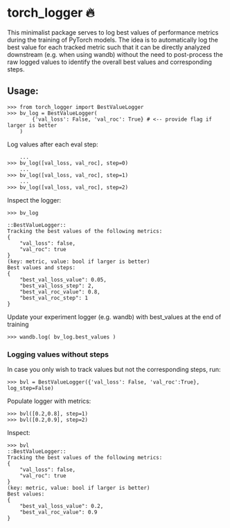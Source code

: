 # torch_logger 🔥

This minimalist package serves to log best values of performance metrics during the training of PyTorch models.
The idea is to automatically log the best value for each tracked metric such that it can be directly analyzed downstream (e.g. when using wandb) without the need to post-process the raw logged values to identify the overall best values and corresponding steps.

## Usage:  

```
>>> from torch_logger import BestValueLogger
>>> bv_log = BestValueLogger(
        {'val_loss': False, 'val_roc': True} # <-- provide flag if larger is better
    )
```

Log values after each eval step:
```
    ... 
>>> bv_log([val_loss, val_roc], step=0)
    ... 
>>> bv_log([val_loss, val_roc], step=1)
    ...  
>>> bv_log([val_loss, val_roc], step=2)
```

Inspect the logger:
```
>>> bv_log

::BestValueLogger::
Tracking the best values of the following metrics:
{
    "val_loss": false,
    "val_roc": true
}
(key: metric, value: bool if larger is better)
Best values and steps:
{
    "best_val_loss_value": 0.05,
    "best_val_loss_step": 2,
    "best_val_roc_value": 0.8,
    "best_val_roc_step": 1
}
```

Update your experiment logger (e.g. wandb) with best_values at the end of training
```
>>> wandb.log( bv_log.best_values ) 
```

### Logging values without steps

In case you only wish to track values but not the corresponding steps, run: 
```
>>> bvl = BestValueLogger({'val_loss': False, 'val_roc':True}, log_step=False)
```    
Populate logger with metrics: 
```
>>> bvl([0.2,0.8], step=1)
>>> bvl([0.2,0.9], step=2)
```
Inspect:
```
>>> bvl
::BestValueLogger::
Tracking the best values of the following metrics:
{
    "val_loss": false,
    "val_roc": true
}
(key: metric, value: bool if larger is better)
Best values:
{
    "best_val_loss_value": 0.2,
    "best_val_roc_value": 0.9
}
```
